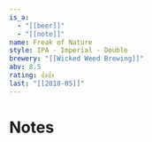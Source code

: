 ```yaml
---
is_a:
  - "[[beer]]"
  - "[[note]]"
name: Freak of Nature
style: IPA - Imperial - Double
brewery: "[[Wicked Weed Brewing]]"
abv: 8.5
rating: 👍👍
last: "[[2018-05]]"
---
```

# Notes

